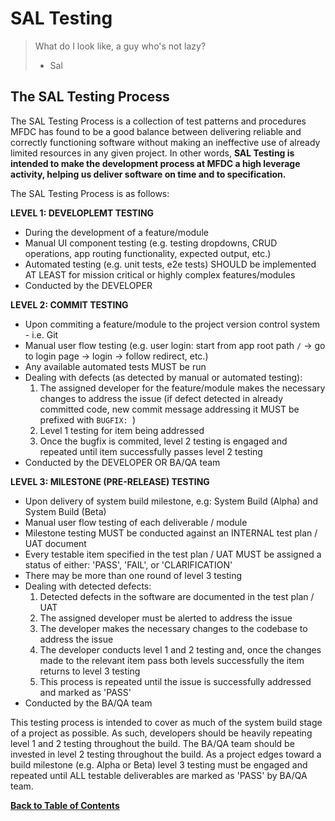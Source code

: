 SAL Testing
===========
> What do I look like, a guy who's not lazy?
> - Sal

The SAL Testing Process
-----------------------
The SAL Testing Process is a collection of test patterns and procedures MFDC has found to be a good balance between delivering reliable and correctly functioning software without making an ineffective use of already limited resources in any given project. In other words, **SAL Testing is intended to make the development process at MFDC a high leverage activity, helping us deliver software on time and to specification.**

The SAL Testing Process is as follows:

**LEVEL 1: DEVELOPLEMT TESTING**
* During the development of a feature/module
* Manual UI component testing (e.g. testing dropdowns, CRUD operations, app routing functionality, expected output, etc.)
* Automated testing (e.g. unit tests, e2e tests) SHOULD be implemented AT LEAST for mission critical or highly complex features/modules
* Conducted by the DEVELOPER

**LEVEL 2: COMMIT TESTING**
* Upon commiting a feature/module to the project version control system - i.e. Git
* Manual user flow testing (e.g. user login: start from app root path `/` -> go to login page -> login -> follow redirect, etc.)
* Any available automated tests MUST be run
* Dealing with defects (as detected by manual or automated testing):
	1. The assigned developer for the feature/module makes the necessary changes to address the issue (if defect detected in already committed code, new commit message addressing it MUST be prefixed with `BUGFIX: `)
	2. Level 1 testing for item being addressed
	3. Once the bugfix is commited, level 2 testing is engaged and repeated until item successfully passes level 2 testing
* Conducted by the DEVELOPER OR BA/QA team

**LEVEL 3: MILESTONE (PRE-RELEASE) TESTING**
* Upon delivery of system build milestone, e.g: System Build (Alpha) and System Build (Beta)
* Manual user flow testing of each deliverable / module
* Milestone testing MUST be conducted against an INTERNAL test plan / UAT document
* Every testable item specified in the test plan / UAT MUST be assigned a status of either: 'PASS', 'FAIL', or 'CLARIFICATION'
* There may be more than one round of level 3 testing
* Dealing with detected defects:
	1. Detected defects in the software are documented in the test plan / UAT
	2. The assigned developer must be alerted to address the issue
	3. The developer makes the necessary changes to the codebase to address the issue
	4. The developer conducts level 1 and 2 testing and, once the changes made to the relevant item pass both levels successfully the item returns to level 3 testing
	5. This process is repeated until the issue is successfully addressed and marked as 'PASS'
* Conducted by the BA/QA team

This testing process is intended to cover as much of the system build stage of a project as possible. As such, developers should be heavily repeating level 1 and 2 testing throughout the build. The BA/QA team should be invested in level 2 testing throughout the build. As a project edges toward a build milestone (e.g. Alpha or Beta) level 3 testing must be engaged and repeated until ALL testable deliverables are marked as 'PASS' by BA/QA team.

**[Back to Table of Contents](../README.md)**
